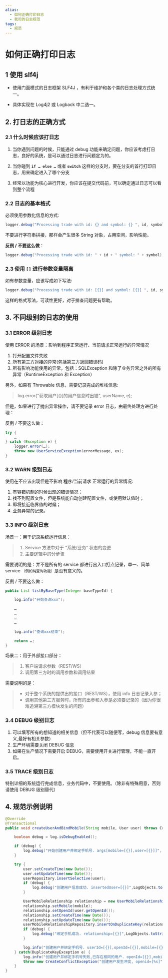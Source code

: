 ```yaml
---
alias: 
  - 如何正确打印日志
  - 我司的日志规范
tags:
  - 规范
---
```


# 如何正确打印日志

## 1 使用 slf4j

- 使用门面模式的日志框架 SLF4J ，有利于维护和各个类的日志处理方式统一。

- 具体实现在 Log4j2 或 Logback 中二选一。

## 2. 打日志的正确方式

### 2.1 什么时候应该打日志

1. 当你遇到问题的时候，只能通过 debug 功能来确定问题，你应该考虑打日志，良好的系统，是可以通过日志进行问题定为的。

2. 当你碰到 **`if … else …`** 或者 **`switch`** 这样的分支时，要在分支的首行打印日志，用来确定进入了哪个分支

3. 经常以功能为核心进行开发，你应该在提交代码前，可以确定通过日志可以看到整个流程

### 2.2 日志的基本格式

必须使用参数化信息的方式:

```java
logger.debug("Processing trade with id: {} and symbol: {} ", id, symbol);
```

不要进行字符串拼接，那样会产生很多 String 对象，占用空间，影响性能。

**反例 / 不要这么做**：

```java
logger.debug("Processing trade with id: " + id + " symbol: " + symbol);
```

### 2.3 使用 `[]` 进行参数变量隔离

如有参数变量，应该写成如下写法:

```java
logger.debug("Processing trade with id: [{}] and symbol: [{}] ", id, symbol);
```

这样的格式写法，可读性更好，对于排查问题更有帮助。

## 3. 不同级别的日志的使用

### 3.1 ERROR 级别日志

使用 ERROR 的场景：影响到程序正常运行、当前请求正常运行的异常情况

1. 打开配置文件失败
2. 所有第三方对接的异常(包括第三方返回错误码)
3. 所有影响功能使用的异常，包括：SQLException 和除了业务异常之外的所有异常（RuntimeException 和 Exception）

另外，如果有 Throwable 信息，需要记录完成的堆栈信息:

  > log.error("获取用户[{}]的用户信息时出错", userName, e);

但是，如果进行了抛出异常操作，请不要记录 error 日志，由最终处理方进行处理：

反例 / 不要这么做：

  ```java
  try {
      …
  } catch (Exception e) {
      logger.error(…);
      throw new UserServiceException(errorMessage, ex);
  }
  ```

### 3.2 WARN 级别日志

使用在不应该出现但是不影响 程序/当前请求 正常运行的异常情况:

1. 有容错机制的时候出现的错误情况；
2. 找不到配置文件，但是系统能自动创建配置文件，或使用默认值时；
3. 即将接近临界值的时候；
4. 业务异常的记录。

### 3.3 INFO 级别日志

场景一：用于记录系统运行信息：

  > 1. Service 方法中对于 “系统/业务” 状态的变更
  > 2. 主要逻辑中的分步骤

需要说明的是：并不是所有的 service 都进行出入口打点记录，单一、简单 service <small>（例如纯查询功能）</small>是没有意义的。

反例 / 不要这么做：

```java
public List listByBaseType(Integer baseTypeId) {

    log.info("开始查询xxx");

    …
    …
    …
    …

    log.info("查询xxx结束");

    return …;
}
```

场景二：用于外部接口部分：

  > 1. 客户端请求参数（REST/WS）
  > 2. 调用第三方时的调用参数和调用结果

需要说明的是：

  > - 对于整个系统的提供出的接口（REST/WS），使用 info 日志记录入参；
  > - 调用其他第三方服务时，所有的出参和入参是必须要记录的（因为你很难追溯第三方模块发生的问题）

### 3.4 DEBUG 级别日志

1. 可以填写所有的想知道的相关信息（但不代表可以随便写，debug 信息要有意义,最好有相关参数）
2. 生产环境需要关闭 DEBUG 信息
3. 如果在生产情况下需要开启 DEBUG，需要使用开关进行管理，不能一直开启。

### 3.5 TRACE 级别日志

特别详细的系统运行完成信息，业务代码中，不要使用。（除非有特殊用意，否则请使用 DEBUG 级别替代）

## 4. 规范示例说明

```java
@Override
@Transactional
public void createUserAndBindMobile(String mobile, User user) throws CreateConflictException {

    boolean debug = log.isDebugEnabled();

    if (debug) {
        log.debug("开始创建用户并绑定手机号. args[mobile=[{}],user=[{}]]", mobile, LogObjects.toString(user));
    }

    try {
        user.setCreateTime(new Date());
        user.setUpdateTime(new Date());
        userRepository.insertSelective(user);
        if (debug) {
            log.debug("创建用户信息成功. insertedUser=[{}]",LogObjects.toString(user));
        }

        UserMobileRelationship relationship = new UserMobileRelationship();
        relationship.setMobile(mobile);
        relationship.setOpenId(user.getOpenId());
        relationship.setCreateTime(new Date());
        relationship.setUpdateTime(new Date());
        userMobileRelationshipRepository.insertOnDuplicateKey(relationship);
        if (debug) {
            log.debug("绑定手机成功. relationship=[{}]",LogObjects.toString(relationship));
        }

        log.info("创建用户并绑定手机号. userId=[{}],openId=[{}],mobile=[{}]",user.getId(),user.getOpenId(),mobile); // 如果考虑安全，手机号记得脱敏
    } catch(DuplicateKeyException e) {
        log.info("创建用户并绑定手机号失败,已存在相同的用户. openId=[{}],mobile=[{}]",user.getOpenId(),mobile);
        throw new CreateConflictException("创建用户发生冲突, openid=[%s]",user.getOpenId());
    }
}
```

